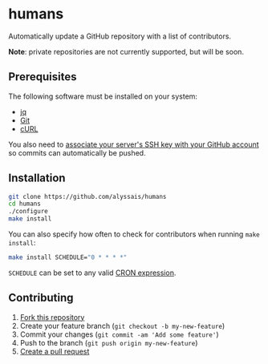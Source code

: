 humans
======

Automatically update a GitHub repository with a list of contributors.

**Note**: private repositories are not currently supported, but will be soon.

Prerequisites
-------------

The following software must be installed on your system:

* [jq](https://stedolan.github.io/jq/)
* [Git](http://git-scm.org)
* [cURL](http://curl.haxx.se)

You also need to [associate your server's SSH key with your GitHub account](https://help.github.com/articles/generating-ssh-keys/) so commits can automatically be pushed.

Installation
------------

```sh
git clone https://github.com/alyssais/humans
cd humans
./configure
make install
```

You can also specify how often to check for contributors when running `make install`:

```sh
make install SCHEDULE="0 * * * *"
```
	
`SCHEDULE` can be set to any valid [CRON expression](https://en.wikipedia.org/wiki/Cron#CRON_expression).

Contributing
------------

1. [Fork this repository](https://github.com/alyssais/humans/fork)
2. Create your feature branch (`git checkout -b my-new-feature`)
3. Commit your changes (`git commit -am 'Add some feature'`)
4. Push to the branch (`git push origin my-new-feature`)
5. [Create a pull request](https://github.com/alyssais/humans/pull/new/master)

